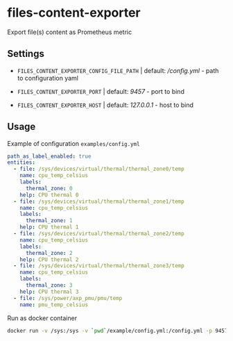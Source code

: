 files-content-exporter
======================

Export file(s) content as Prometheus metric

Settings
--------

* `FILES_CONTENT_EXPORTER_CONFIG_FILE_PATH` | default: _/config.yml_ - path to configuration yaml

* `FILES_CONTENT_EXPORTER_PORT` | default: _9457_ - port to bind

* `FILES_CONTENT_EXPORTER_HOST` | default: _127.0.0.1_  - host to bind


Usage
-----

Example of configuration `examples/config.yml`

```yaml
path_as_label_enabled: true
entities:
  - file: /sys/devices/virtual/thermal/thermal_zone0/temp
    name: cpu_temp_celsius
    labels:
      thermal_zone: 0
    help: CPU thermal 0
  - file: /sys/devices/virtual/thermal/thermal_zone1/temp
    name: cpu_temp_celsius
    labels:
      thermal_zone: 1
    help: CPU thermal 1
  - file: /sys/devices/virtual/thermal/thermal_zone2/temp
    name: cpu_temp_celsius
    labels:
      thermal_zone: 2
    help: CPU thermal 2
  - file: /sys/devices/virtual/thermal/thermal_zone3/temp
    name: cpu_temp_celsius
    labels:
      thermal_zone: 3
    help: CPU thermal 3
  - file: /sys/power/axp_pmu/pmu/temp
    name: pmu_temp_celsius
```

Run as docker container

```sh
docker run -v /sys:/sys -v `pwd`/example/config.yml:/config.yml -p 9457:9457 -e FILES_CONTENT_EXPORTER_HOST=0.0.0.0 a00s/files-content-exporter
```
